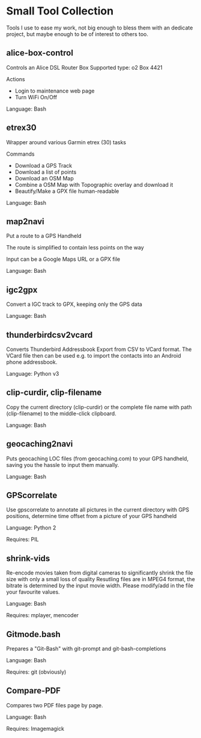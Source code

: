 Small Tool Collection
=====================

Tools I use to ease my work, not big enough to bless them with an
dedicate project, but maybe enough to be of interest to others too.


alice-box-control
-----------------
Controls an Alice DSL Router Box
Supported type: o2 Box 4421

Actions
- Login to maintenance web page
- Turn WiFi On/Off

Language: Bash


etrex30
-------
Wrapper around various Garmin etrex (30) tasks

Commands
- Download a GPS Track
- Download a list of points
- Download an OSM Map
- Combine a OSM Map with Topographic overlay and download it
- Beautify/Make a GPX file human-readable

Language: Bash


map2navi
--------
Put a route to a GPS Handheld

The route is simplified to contain less points on the way

Input can be a Google Maps URL or a GPX file

Language: Bash

igc2gpx
--------
Convert a IGC track to GPX, keeping only the GPS data

Language: Bash


thunderbirdcsv2vcard
--------------------
Converts Thunderbird Addressbook Export from CSV to VCard format.
The VCard file then can be used e.g. to import the contacts into an Android phone
addressbook.

Language: Python v3


clip-curdir, clip-filename
--------------------------
Copy the current directory (clip-curdir) or the
complete file name with path (clip-filename)
to the middle-click clipboard.

Language: Bash


geocaching2navi
---------------
Puts geocaching LOC files (from geocaching.com) to your
GPS handheld, saving you the hassle to input them manually.

Language: Bash


GPScorrelate
------------
Use gpscorrelate to annotate all pictures in the current
directory with GPS positions, determine time offset from a picture
of your GPS handheld

Language: Python 2

Requires: PIL

shrink-vids
-----------
Re-encode movies taken from digital cameras to significantly shrink the file size
with only a small loss of quality
Resutling files are in MPEG4 format, the bitrate is determined by the input
movie width. Please modify/add in the file your favourite values.

Language: Bash

Requires: mplayer, mencoder

Gitmode.bash
------------
Prepares a "Git-Bash" with git-prompt and git-bash-completions

Language: Bash

Requires: git (obviously)

Compare-PDF
-----------
Compares two PDF files page by page.

Language: Bash

Requires: Imagemagick
